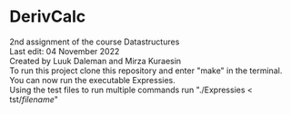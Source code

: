 # DerivCalc
2nd assignment of the course Datastructures  
Last edit: 04 November 2022  
Created by Luuk Daleman and Mirza Kuraesin   
To run this project clone this repository and enter "make" in the terminal. You can now run the executable Expressies.  
Using the test files to run multiple commands run "./Expressies < tst/*filename*"
